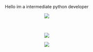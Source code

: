 <p align="center">
  <br>
  <br>Hello im a intermediate python developer<br>
<p align="center">
  <img src="https://discord.c99.nl/widget/theme-3/587253288366374933.png" />
</p>

<p align="center">
  <br><br>
  <img src="https://github-readme-stats.vercel.app/api/top-langs/?username=rixhy1337&layout=compact&theme=dark"<p align="center">
</p>

<p align="center">
  <img src="https://komarev.com/ghpvc/?username=rixhy1337&color=00FFFF" />
</p>
